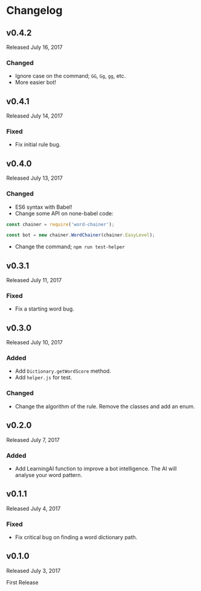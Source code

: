 # Changelog

## v0.4.2
Released July 16, 2017

### Changed
- Ignore case on the command; `GG`, `Gg`, `gg`, etc.
- More easier bot!

## v0.4.1
Released July 14, 2017

### Fixed
- Fix initial rule bug.

## v0.4.0
Released July 13, 2017

### Changed
- ES6 syntax with Babel!
- Change some API on none-babel code:
```javascript
const chainer = require('word-chainer');

const bot = new chainer.WordChainer(chainer.EasyLevel);
```
- Change the command; `npm run test-helper`

## v0.3.1
Released July 11, 2017

### Fixed
- Fix a starting word bug.

## v0.3.0
Released July 10, 2017

### Added
- Add `Dictionary.getWordScore` method.
- Add `helper.js` for test.

### Changed
- Change the algorithm of the rule. Remove the classes and add an enum.

## v0.2.0
Released July 7, 2017

### Added
- Add LearningAI function to improve a bot intelligence. The AI will analyse your word pattern.

## v0.1.1
Released July 4, 2017

### Fixed
- Fix critical bug on finding a word dictionary path.

## v0.1.0
Released July 3, 2017

First Release